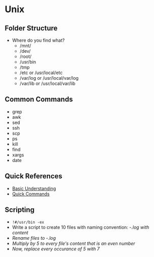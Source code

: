 # Unix

## Folder Structure
* Where do you find what?
  * /mnt/
  * /dev/
  * /root/
  * /usr/bin
  * /tmp
  * /etc or /usr/local/etc
  * /var/log or /usr/local/var/log
  * /var/lib or /usr/local/var/lib

## Common Commands
* grep
* awk
* sed
* ssh
* scp
* ps
* kill
* find
* xargs
* date

## Quick References
* [Basic Understanding ](http://bash.cyberciti.biz/guide/Main_Page)
* [Quick Commands](http://www.thegeekstuff.com/2010/11/50-linux-commands/)

## Scripting
 * ```!#/usr/bin -ex```
  * Write a script to create 10 files with naming convention: <YYYY-MM-DD>-<i>.log with content <i>
  * Rename files to <DD-MM-YYY>-<i>.log
  * Multiply by 5 to every file's content that is an even number
  * Now, replace every occurance of 5 with 7
